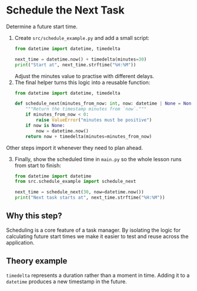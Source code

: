 # Schedule the Next Task

Determine a future start time.

1. Create `src/schedule_example.py` and add a small script:
   ```python
   from datetime import datetime, timedelta

   next_time = datetime.now() + timedelta(minutes=30)
   print("Start at", next_time.strftime("%H:%M"))
   ```
   Adjust the minutes value to practise with different delays.
2. The final helper turns this logic into a reusable function:
   ```python
   from datetime import datetime, timedelta

   def schedule_next(minutes_from_now: int, now: datetime | None = None) -> datetime:
       """Return the timestamp minutes from `now`."""
       if minutes_from_now < 0:
           raise ValueError("minutes must be positive")
       if now is None:
           now = datetime.now()
       return now + timedelta(minutes=minutes_from_now)
   ```
  Other steps import it whenever they need to plan ahead.

3. Finally, show the scheduled time in `main.py` so the whole lesson runs
   from start to finish:
   ```python
   from datetime import datetime
   from src.schedule_example import schedule_next

   next_time = schedule_next(30, now=datetime.now())
   print("Next task starts at", next_time.strftime("%H:%M"))
   ```

## Why this step?

Scheduling is a core feature of a task manager. By isolating the logic for
calculating future start times we make it easier to test and reuse across
the application.
## Theory example
`timedelta` represents a duration rather than a moment in time. Adding it to a `datetime` produces a new timestamp in the future.
